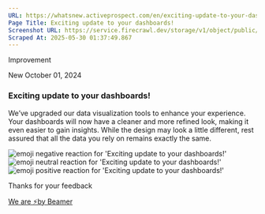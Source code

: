 ```yaml
---
URL: https://whatsnew.activeprospect.com/en/exciting-update-to-your-dashboards-ZJTKKWmZ
Page Title: Exciting update to your dashboards!
Screenshot URL: https://service.firecrawl.dev/storage/v1/object/public/media/screenshot-1d251c45-5522-492f-8d08-d764338c1dce.png
Scraped At: 2025-05-30 01:37:49.867
---
```


Improvement

New
October 01, 2024

### Exciting update to your dashboards!

We’ve upgraded our data visualization tools to enhance your experience. Your dashboards will now have a cleaner and more refined look, making it even easier to gain insights. While the design may look a little different, rest assured that all the data you rely on remains exactly the same.

![emoji negative reaction for 'Exciting update to your dashboards!'](https://app.getbeamer.com/images/emojiNeg.svg)![emoji neutral reaction for 'Exciting update to your dashboards!'](https://app.getbeamer.com/images/emojiNeut.svg)![emoji positive reaction for 'Exciting update to your dashboards!'](https://app.getbeamer.com/images/emojiPos.svg)

Thanks for your feedback

[We are ⚡by Beamer](https://www.getbeamer.com/?ref=watermark_MErKJCnu12412_public&company=ActiveProspect&watermarkRef=powered&utm_term=MErKJCnu12412&utm_content=ActiveProspect&utm_source=standalone&utm_medium=footer&utm_campaign=powered)
